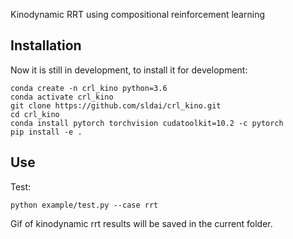 Kinodynamic RRT using compositional reinforcement learning

## Installation

Now it is still in development, to install it for development:

```
conda create -n crl_kino python=3.6 
conda activate crl_kino
git clone https://github.com/sldai/crl_kino.git
cd crl_kino
conda install pytorch torchvision cudatoolkit=10.2 -c pytorch
pip install -e .
```

## Use

Test:

```
python example/test.py --case rrt
```

Gif of kinodynamic rrt results will be saved in the current folder.